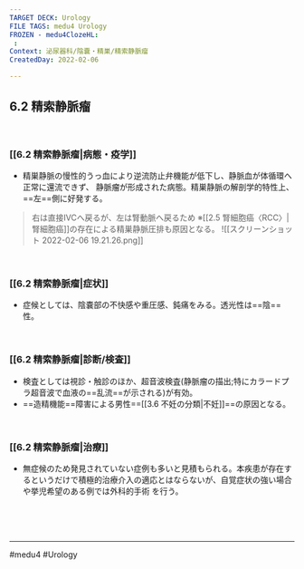 ```yaml
---
TARGET DECK: Urology
FILE TAGS: medu4 Urology
FROZEN - medu4ClozeHL:
 : 
Context: 泌尿器科/陰嚢・精巣/精索静脈瘤
CreatedDay: 2022-02-06

---
```


## 6.2 精索静脈瘤

<br>

### [[6.2 精索静脈瘤|病態・疫学]]
* 精巣静脈の慢性的うっ血により逆流防止弁機能が低下し、静脈血が体循環へ正常に還流できず、 静脈瘤が形成された病態。精巣静脈の解剖学的特性上、==左==側に好発する。
>右は直接IVCへ戻るが、左は腎動脈へ戻るため
※[[2.5 腎細胞癌〈RCC〉|腎細胞癌]]の存在による精巣静脈圧排も原因となる。
![[スクリーンショット 2022-02-06 19.21.26.png]]
<!--ID: 1644300118874-->


<br>

### [[6.2 精索静脈瘤|症状]]
* 症候としては、陰嚢部の不快感や重圧感、鈍痛をみる。透光性は==陰==性。
<!--ID: 1644300118883-->


<br>

### [[6.2 精索静脈瘤|診断/検査]]
* 検査としては視診・触診のほか、超音波検査(静脈瘤の描出;特にカラードプラ超音波で血液の==乱流==が示される)が有効。
* ==造精機能==障害による男性==[[3.6 不妊の分類|不妊]]==の原因となる。
 
<!--ID: 1644300118890-->


<br>

### [[6.2 精索静脈瘤|治療]]
* 無症候のため発見されていない症例も多いと見積もられる。本疾患が存在するというだけで積極的治療介入の適応とはならないが、自覚症状の強い場合や挙児希望のある例では外科的手術 を行う。

<br><br><br>

---
#medu4 #Urology 